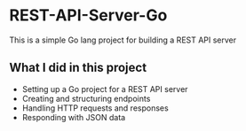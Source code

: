 # REST-API-Server-Go
This is a simple Go lang project for building a REST API server



## What I did in this project

- Setting up a Go project for a REST API server
- Creating and structuring endpoints
- Handling HTTP requests and responses
- Responding with JSON data

